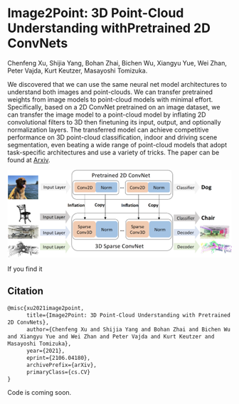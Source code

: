 # Image2Point: 3D Point-Cloud Understanding withPretrained 2D ConvNets
Chenfeng Xu, Shijia Yang, Bohan Zhai, Bichen Wu, Xiangyu Yue, Wei Zhan, Peter Vajda, Kurt Keutzer, Masayoshi Tomizuka.

We discovered that we can use the same neural net model architectures to understand both images and point-clouds. We can transfer pretrained weights from image models to point-cloud models with minimal effort. Specifically, based on a 2D ConvNet pretrained on an image dataset, we can transfer the image model to a point-cloud model by inflating 2D convolutional filters to 3D then finetuning its input, output, and optionally normalization layers. The transferred model can achieve competitive performance on 3D point-cloud classification, indoor and driving scene segmentation, even beating a wide range of point-cloud models that adopt task-specific architectures and use a variety of tricks. The paper can be found at [Arxiv](https://arxiv.org/abs/2106.04180).


<p align="center">
    <img src="./intro.png"/ width="900">
</p>

If you find it
## Citation
```
@misc{xu2021image2point,
      title={Image2Point: 3D Point-Cloud Understanding with Pretrained 2D ConvNets}, 
      author={Chenfeng Xu and Shijia Yang and Bohan Zhai and Bichen Wu and Xiangyu Yue and Wei Zhan and Peter Vajda and Kurt Keutzer and Masayoshi Tomizuka},
      year={2021},
      eprint={2106.04180},
      archivePrefix={arXiv},
      primaryClass={cs.CV}
}
```

Code is coming soon.
